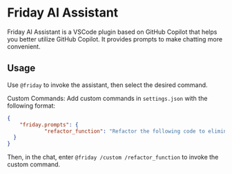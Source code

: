 # Friday AI Assistant

Friday AI Assistant is a VSCode plugin based on GitHub Copilot that helps you better utilize GitHub Copilot.
It provides prompts to make chatting more convenient.

## Usage
Use `@friday` to invoke the assistant, then select the desired command.

Custom Commands:
Add custom commands in `settings.json` with the following format:
```json
{
	"friday.prompts": {
			"refactor_function": "Refactor the following code to eliminate redundancy and improve maintainability by applying the DRY (Don't Repeat Yourself) principle. Identify repeated code patterns and abstract them into reusable functions or classes as appropriate.",
  }
}
```
Then, in the chat, enter `@friday /custom /refactor_function` to invoke the custom command.

